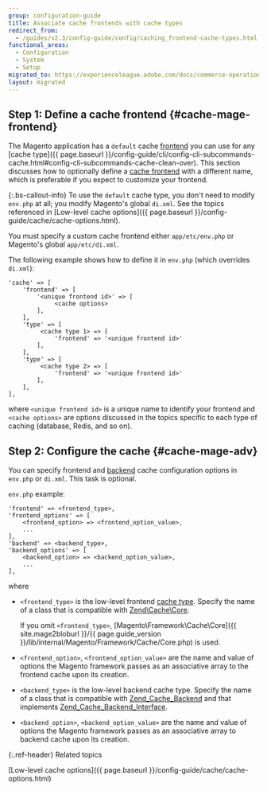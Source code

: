 ```yaml
---
group: configuration-guide
title: Associate cache frontends with cache types
redirect_from:
  - /guides/v2.3/config-guide/config/caching_frontend-cache-types.html
functional_areas:
  - Configuration
  - System
  - Setup
migrated_to: https://experienceleague.adobe.com/docs/commerce-operations/configuration-guide/cache/cache-types.html
layout: migrated
---
```


## Step 1: Define a cache frontend {#cache-mage-frontend}

The Magento application has a `default` cache [frontend](https://glossary.magento.com/frontend) you can use for any [cache type]({{ page.baseurl }}/config-guide/cli/config-cli-subcommands-cache.html#config-cli-subcommands-cache-clean-over). This section discusses how to optionally define a [cache frontend](https://glossary.magento.com/cache-frontend) with a different name, which is preferable if you expect to customize your frontend.

{:.bs-callout-info}
To use the `default` cache type, you don't need to modify `env.php` at all; you modify Magento's global `di.xml`. See the topics referenced in [Low-level cache options]({{ page.baseurl }}/config-guide/cache/cache-options.html).

You must specify a custom cache frontend either `app/etc/env.php` or Magento's global `app/etc/di.xml`.

The following example shows how to define it in `env.php` (which overrides `di.xml`):

```php?start_inline=1
'cache' => [
    'frontend' => [
        '<unique frontend id>' => [
             <cache options>
        ],
    ],
    'type' => [
         <cache type 1> => [
             'frontend' => '<unique frontend id>'
        ],
    ],
    'type' => [
         <cache type 2> => [
             'frontend' => '<unique frontend id>'
        ],
    ],
],
```

where `<unique frontend id>` is a unique name to identify your frontend and `<cache options>` are options discussed in the topics specific to each type of caching (database, Redis, and so on).

## Step 2: Configure the cache {#cache-mage-adv}

You can specify frontend and [backend](https://glossary.magento.com/backend) cache configuration options in `env.php` or `di.xml`. This task is optional.

`env.php` example:

```php?start_inline=1
'frontend' => <frontend_type>,
'frontend_options' => [
    <frontend_option> => <frontend_option_value>,
    ...
],
'backend' => <backend_type>,
'backend_options' => [
    <backend_option> => <backend_option_value>,
    ...
],
```

where

*  `<frontend_type>` is the low-level frontend [cache type](https://glossary.magento.com/cache-type). Specify the name of a class that is compatible with [Zend\Cache\Core](http://framework.zend.com/apidoc/1.7/Zend_Cache/Zend_Cache_Core.html).

    If you omit `<frontend_type>`, [Magento\Framework\Cache\Core]({{ site.mage2bloburl }}/{{ page.guide_version }}/lib/internal/Magento/Framework/Cache/Core.php) is used.
*  `<frontend_option>`, `<frontend_option_value>` are the name and value of options the Magento framework passes as an associative array to the frontend cache upon its creation.
*  `<backend_type>` is the low-level backend cache type. Specify the name of a class that is compatible with [Zend_Cache_Backend](http://framework.zend.com/apidoc/1.7/Zend_Cache/Zend_Cache_Backend/Zend_Cache_Backend.html) and that implements [Zend_Cache_Backend_Interface](http://framework.zend.com/apidoc/1.6/Zend_Cache/Zend_Cache_Backend/Zend_Cache_Backend_Interface.html).
*  `<backend_option>`, `<backend_option_value>` are the name and value of options the Magento framework passes as an associative array to backend cache upon its creation.

{:.ref-header}
Related topics

[Low-level cache options]({{ page.baseurl }}/config-guide/cache/cache-options.html)
